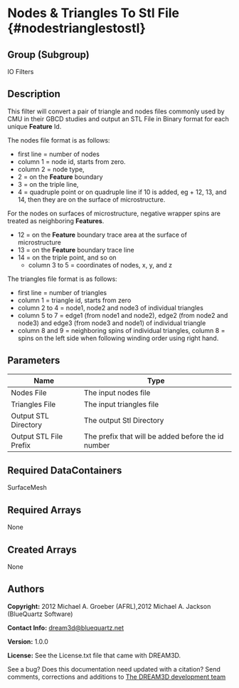 Nodes & Triangles To Stl File {#nodestrianglestostl}
======

## Group (Subgroup) ##
IO Filters

## Description ##
This filter will convert a pair of triangle and nodes files commonly used by CMU in their GBCD studies and output an STL File in Binary format for each unique **Feature** Id.

The nodes file format is as follows:

+  first line = number of nodes
+  column 1 = node id, starts from zero.
+  column 2 = node type,
  + 2 = on the **Feature** boundary
  + 3 = on the triple line,
  + 4 = quadruple point or on quadruple line if 10 is added, eg + 12, 13, and 14, then they are on the surface of microstructure.

For the nodes on surfaces of microstructure, negative wrapper spins are treated as neighboring **Features**.

+ 12 = on the **Feature** boundary trace area at the surface of microstructure
+ 13 = on the **Feature** boundary trace line
+ 14 = on the triple point, and so on
  - column 3 to 5 = coordinates of nodes, x, y, and z


The triangles file format is as follows:

-  first line = number of triangles
-  column 1 = triangle id, starts from zero
-  column 2 to 4 = node1, node2 and node3 of individual triangles
-  column 5 to 7 = edge1 (from node1 and node2), edge2 (from node2 and node3) and edge3 (from node3 and node1) of individual triangle
-  column 8 and 9 = neighboring spins of individual triangles, column 8 = spins on the left side when following winding order using right hand.

## Parameters ##

| Name | Type |
|------|------|
| Nodes File | The input nodes file |
| Triangles File | The input triangles file |
| Output STL Directory | The output Stl Directory |
| Output STL File Prefix | The prefix that will be added before the id number |


## Required DataContainers ##
SurfaceMesh

## Required Arrays ##
None

## Created Arrays ##
None

## Authors ##

**Copyright:** 2012 Michael A. Groeber (AFRL),2012 Michael A. Jackson (BlueQuartz Software)

**Contact Info:** dream3d@bluequartz.net

**Version:** 1.0.0

**License:**  See the License.txt file that came with DREAM3D.




See a bug? Does this documentation need updated with a citation? Send comments, corrections and additions to [The DREAM3D development team](mailto:dream3d@bluequartz.net?subject=Documentation%20Correction)

